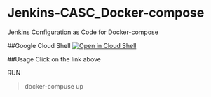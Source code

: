 # Jenkins-CASC_Docker-compose

Jenkins Configuration as Code for Docker-compose

##Google Cloud Shell
<a href="https://ssh.cloud.google.com/cloudshell/editor?cloudshell_git_repo=https%3A%2F%2Fgithub.com%2Famit-shochat%2FJenkins-CASC_Docker-compose">
<img alt="Open in Cloud Shell" src="https://gstatic.com/cloudssh/images/open-btn.svg"></a>

##Usage
Click on the link above

RUN
> docker-compuse up 


